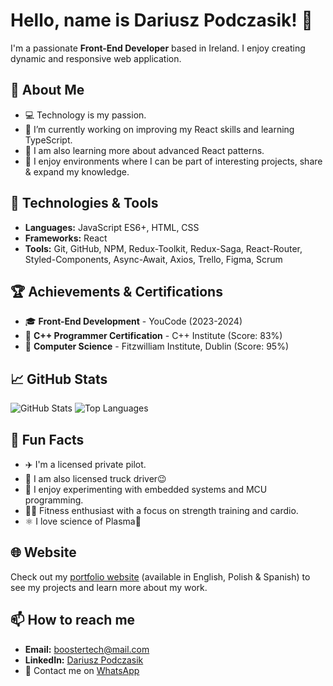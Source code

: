 # Hello, name is Dariusz Podczasik! 👋
I'm a passionate **Front-End Developer** based in Ireland. I enjoy creating dynamic and responsive web application.

## 🚀 About Me
- 💻 Technology is my passion.
- 🔭 I’m currently working on improving my React skills and learning TypeScript.
- 🌱 I am also learning more about advanced React patterns.
- ‍💼 I enjoy environments where I can be part of interesting projects, share & expand my knowledge.

## 🔧 Technologies & Tools
- **Languages:** JavaScript ES6+, HTML, CSS
- **Frameworks:** React
- **Tools:** Git, GitHub, NPM, Redux-Toolkit, Redux-Saga, React-Router, Styled-Components, Async-Await, Axios, Trello, Figma, Scrum

## 🏆 Achievements & Certifications
- 🎓 **Front-End Development** - YouCode (2023-2024)
- 🥇 **C++ Programmer Certification** - C++ Institute (Score: 83%)
- 🌟 **Computer Science** - Fitzwilliam Institute, Dublin (Score: 95%)

## 📈 GitHub Stats
![GitHub Stats](https://github-readme-stats.vercel.app/api?username=BoosterTech&show_icons=true&theme=radical)
![Top Languages](https://github-readme-stats.vercel.app/api/top-langs/?username=BoosterTech&layout=compact&theme=radical)

<!--## 📝 Recent Blog Posts
- [Understanding Flexbox: A Guide for Beginners](https://yourblog.com/understanding-flexbox)
- [Introduction to React Hooks](https://yourblog.com/introduction-to-react-hooks)
- [Getting Started with STM32 Nucleo-64](https://yourblog.com/stm32-nucleo-64)-->

## 🎉 Fun Facts
- ✈️ I'm a licensed private pilot.
- 🚛 I am also licensed truck driver😉 
- 🚀 I enjoy experimenting with embedded systems and MCU programming.
- 🏋️‍♂️ Fitness enthusiast with a focus on strength training and cardio.
- ⚛️ I love science of Plasma🙂

## 🌐 Website
Check out my [portfolio website](https://boostertech.github.io/Front-End-Dev-Portfolio/) (available in English, Polish & Spanish) to see my projects and learn more about my work.

## 📫 How to reach me
- **Email:** boostertech@mail.com
- **LinkedIn:** [Dariusz Podczasik](http://www.linkedin.com/in/Dariusz-Podczasik)
- 📱 Contact me on [WhatsApp](https://wa.me/353862013944)
  



